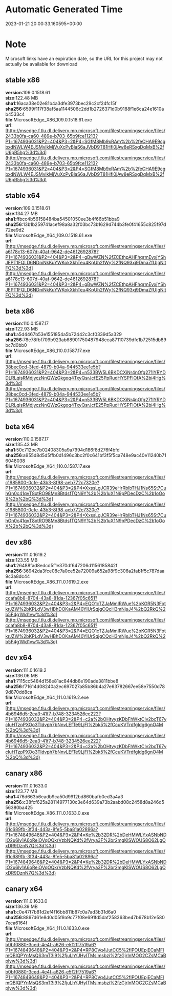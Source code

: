 # Automatic Generated Time
2023-01-21 20:00:33.160595+00:00

# Note
Microsoft links have an expiration date, so the URL for this project may not actually be available for download

## stable x86
**version**:109.0.1518.61  
**size**:122.48 MB  
**sha1**:16aca38e02e81b4a3dfe3973bec29c2cf24fc15f  
**sha256**:6599f117f38af5aa1144506c2dd1b2726371d0b9188f1e6ca24e1610ab4533c4  
**file**:MicrosoftEdge_X86_109.0.1518.61.exe  
**url**:[http://msedge.f.tlu.dl.delivery.mp.microsoft.com/filestreamingservice/files/2433b0fa-ca60-489e-b703-65b9fce11213?P1=1674936031&P2=404&P3=2&P4=SGfM8Mb9xRAm%2b%2feCHA9E9cgbxdNWLW4EJSMvIkMjVuXcPvBlaS6aJVbD9T81Hfl0jAw8eRSxgDqMxB%2fU6pR5hg%3d%3d](http://msedge.f.tlu.dl.delivery.mp.microsoft.com/filestreamingservice/files/2433b0fa-ca60-489e-b703-65b9fce11213?P1=1674936031&P2=404&P3=2&P4=SGfM8Mb9xRAm%2b%2feCHA9E9cgbxdNWLW4EJSMvIkMjVuXcPvBlaS6aJVbD9T81Hfl0jAw8eRSxgDqMxB%2fU6pR5hg%3d%3d)  

## stable x64
**version**:109.0.1518.61  
**size**:134.27 MB  
**sha1**:ffbcc4b56158484ba54501050ee3b4f66b51bba9  
**sha256**:13b1b259741acef98a8a32f03bc73b1629d744b3fe0f41655c825f97d72ee9d2  
**file**:MicrosoftEdge_X64_109.0.1518.61.exe  
**url**:[http://msedge.f.tlu.dl.delivery.mp.microsoft.com/filestreamingservice/files/a6178c13-607d-40af-9642-de4612692878?P1=1674936031&P2=404&P3=2&P4=gBwWZN%2fZCEthpAHFhqrmEvxjYShJEPT1FQLD6NDniNkKuYWKokXkhTeu4KpUh2fWy%2fNQ93xj9DmaZfUIgNltFQ%3d%3d](http://msedge.f.tlu.dl.delivery.mp.microsoft.com/filestreamingservice/files/a6178c13-607d-40af-9642-de4612692878?P1=1674936031&P2=404&P3=2&P4=gBwWZN%2fZCEthpAHFhqrmEvxjYShJEPT1FQLD6NDniNkKuYWKokXkhTeu4KpUh2fWy%2fNQ93xj9DmaZfUIgNltFQ%3d%3d)  

## beta x86
**version**:110.0.1587.17  
**size**:122.93 MB  
**sha1**:a5d4467b53e1551854a5b72442c3cf0339d5a329  
**sha256**:78e78fbf709b923ab68901750487948eca87110739dfe1b72515db89bc7d0bb0  
**file**:MicrosoftEdge_X86_110.0.1587.17.exe  
**url**:[http://msedge.f.tlu.dl.delivery.mp.microsoft.com/filestreamingservice/files/38bec0cd-3fed-4879-b04a-944533ee1e5b?P1=1674936031&P2=404&P3=2&P4=n533BW5L6BKDCXiNr4nOfg271lYRYDDLRLqisRMdjyczNnQWzGkgoq4TxyQsrJcfE25PpRudHYSPFlOfA%2bi4Hg%3d%3d](http://msedge.f.tlu.dl.delivery.mp.microsoft.com/filestreamingservice/files/38bec0cd-3fed-4879-b04a-944533ee1e5b?P1=1674936031&P2=404&P3=2&P4=n533BW5L6BKDCXiNr4nOfg271lYRYDDLRLqisRMdjyczNnQWzGkgoq4TxyQsrJcfE25PpRudHYSPFlOfA%2bi4Hg%3d%3d)  

## beta x64
**version**:110.0.1587.17  
**size**:135.43 MB  
**sha1**:50c712bc7b02408305a9a7994d186f8d276f4bfd  
**sha256**:a955d8d5d5ffb0d1496c3bc2f0c641bf3f5f5ca748e9ac40e11240b716048038  
**file**:MicrosoftEdge_X64_110.0.1587.17.exe  
**url**:[http://msedge.f.tlu.dl.delivery.mp.microsoft.com/filestreamingservice/files/c1985800-0cfe-43b3-8f98-aeb772c7320e?P1=1674936032&P2=404&P3=2&P4=XxssLgJCR39eHrRblbTHJ1Ns65St7CuhGn0c41qvT8xtRO98Mn8BtdsfTQN9Y%2b%2b1uX1N9pPDecDzC%2b1oOoX%2b%2bQ%3d%3d](http://msedge.f.tlu.dl.delivery.mp.microsoft.com/filestreamingservice/files/c1985800-0cfe-43b3-8f98-aeb772c7320e?P1=1674936032&P2=404&P3=2&P4=XxssLgJCR39eHrRblbTHJ1Ns65St7CuhGn0c41qvT8xtRO98Mn8BtdsfTQN9Y%2b%2b1uX1N9pPDecDzC%2b1oOoX%2b%2bQ%3d%3d)  

## dev x86
**version**:111.0.1619.2  
**size**:123.55 MB  
**sha1**:26488fad8edcd5f1e370df647206d1156185842f  
**sha256**:36942da3fce08c7a0ce52a72009a652a98f9c306a2fab1f5c787daa9c3a8dc44  
**file**:MicrosoftEdge_X86_111.0.1619.2.exe  
**url**:[http://msedge.f.tlu.dl.delivery.mp.microsoft.com/filestreamingservice/files/ccafa8b8-8704-43a8-81da-12367f05c651?P1=1674936032&P2=404&P3=2&P4=EQO1cTZJaMmIRWue%2bKGR5N3FotkrJZW%2bKPLdV3wHBhDOKaAM40YIUrSqjgCQcH3mNjsJ4%2bQ2RkQ%2b5F4g1Wd1vw%3d%3d](http://msedge.f.tlu.dl.delivery.mp.microsoft.com/filestreamingservice/files/ccafa8b8-8704-43a8-81da-12367f05c651?P1=1674936032&P2=404&P3=2&P4=EQO1cTZJaMmIRWue%2bKGR5N3FotkrJZW%2bKPLdV3wHBhDOKaAM40YIUrSqjgCQcH3mNjsJ4%2bQ2RkQ%2b5F4g1Wd1vw%3d%3d)  

## dev x64
**version**:111.0.1619.2  
**size**:136.06 MB  
**sha1**:7115cc5484d158e81ac844db8e190ade3811bbe8  
**sha256**:f71614d08240a2ec697027a85b86b4a27e63782667ee58e7550d789d870dd8ca  
**file**:MicrosoftEdge_X64_111.0.1619.2.exe  
**url**:[http://msedge.f.tlu.dl.delivery.mp.microsoft.com/filestreamingservice/files/4b6946d5-2ea3-41f7-b748-3234526ee222?P1=1674936032&P2=404&P3=2&P4=c2a%2bOHtvyzKDbFhWktCIv2bcT67ycluHTzpPXOo3Tldvph7bNnvLEfTe9LjFl%2bk5%2fCcuKVTrdfgIdg6gnO4M%2bQ%3d%3d](http://msedge.f.tlu.dl.delivery.mp.microsoft.com/filestreamingservice/files/4b6946d5-2ea3-41f7-b748-3234526ee222?P1=1674936032&P2=404&P3=2&P4=c2a%2bOHtvyzKDbFhWktCIv2bcT67ycluHTzpPXOo3Tldvph7bNnvLEfTe9LjFl%2bk5%2fCcuKVTrdfgIdg6gnO4M%2bQ%3d%3d)  

## canary x86
**version**:111.0.1633.0  
**size**:123.77 MB  
**sha1**:476d663b6eadb9ca50d9912bd860bafb0ed3a4a3  
**sha256**:c38fcf625a28114977130c3e64d639a73b2aabd08c2458d8a246d556380ba425  
**file**:MicrosoftEdge_X86_111.0.1633.0.exe  
**url**:[http://msedge.f.tlu.dl.delivery.mp.microsoft.com/filestreamingservice/files/61c689fb-3f34-443a-8fe5-5ba81a02896a?P1=1674849648&P2=404&P3=2&P4=Ke%2b32DR%2bDeHMWLYxASNbNDIO2u6lv1A6oReiOVqOQkrVzbNQKd%2fVrya3F%2br2mgKlSWOUS8O62LgOxDR9DznN7Q%3d%3d](http://msedge.f.tlu.dl.delivery.mp.microsoft.com/filestreamingservice/files/61c689fb-3f34-443a-8fe5-5ba81a02896a?P1=1674849648&P2=404&P3=2&P4=Ke%2b32DR%2bDeHMWLYxASNbNDIO2u6lv1A6oReiOVqOQkrVzbNQKd%2fVrya3F%2br2mgKlSWOUS8O62LgOxDR9DznN7Q%3d%3d)  

## canary x64
**version**:111.0.1633.0  
**size**:136.39 MB  
**sha1**:c0e47f7b81d2ef4f16bb811b87c0a7ad3b31d6a0  
**sha256**:8897d61e8d0d05f9a9c77f08e691fd5daf258363be47b678b12e5807eca6164f  
**file**:MicrosoftEdge_X64_111.0.1633.0.exe  
**url**:[http://msedge.f.tlu.dl.delivery.mp.microsoft.com/filestreamingservice/files/b0bf0880-3ced-4e4f-a626-e5f2ff7519a6?P1=1674849648&P2=404&P3=2&P4=RP8OVq4JutCC5%2flPOUEpjECaMFlmQBIQPYnMsQS3mT3i9%2fjuLhYJHyITMsimsbzi%2fzGjrInMOG2CZsMCaBplyw%3d%3d](http://msedge.f.tlu.dl.delivery.mp.microsoft.com/filestreamingservice/files/b0bf0880-3ced-4e4f-a626-e5f2ff7519a6?P1=1674849648&P2=404&P3=2&P4=RP8OVq4JutCC5%2flPOUEpjECaMFlmQBIQPYnMsQS3mT3i9%2fjuLhYJHyITMsimsbzi%2fzGjrInMOG2CZsMCaBplyw%3d%3d)  

